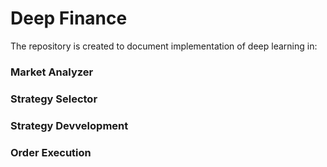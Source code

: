 # Deep Finance

The repository is created to document implementation of deep learning in:
### Market Analyzer
### Strategy Selector
### Strategy Devvelopment
### Order Execution

